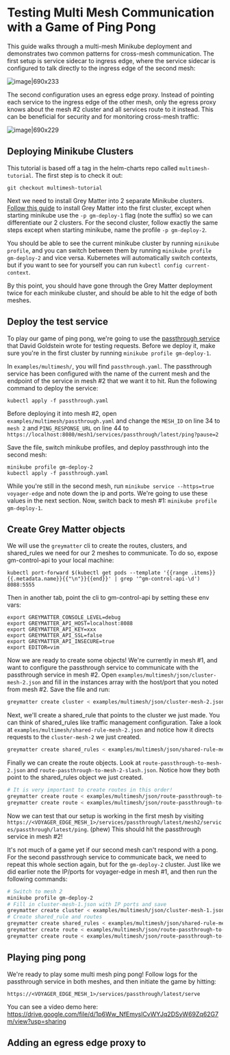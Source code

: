# Testing Multi Mesh Communication with a Game of Ping Pong

This guide walks through a multi-mesh Minikube deployment and demonstrates two common patterns for cross-mesh communication. The first setup is service sidecar to ingress edge, where the service sidecar is configured to talk directly to the ingress edge of the second mesh:

![image|690x233](https://user-images.githubusercontent.com/5482080/65241040-9e831200-dab0-11e9-9752-851ae951b6c9.png) 

The second configuration uses an egress edge proxy. Instead of pointing each service to the ingress edge of the other mesh, only the egress proxy knows about the mesh #2 cluster and all services route to it instead. This can be beneficial for security and for monitoring cross-mesh traffic:

![image|690x229](https://user-images.githubusercontent.com/5482080/65241040-9e831200-dab0-11e9-9752-851ae951b6c9.png)

## Deploying Minikube Clusters

This tutorial is based off a tag in the helm-charts repo called `multimesh-tutorial`. The first step is to check it out:

`git checkout multimesh-tutorial`

Next we need to install Grey Matter into 2 separate Minikube clusters. [Follow this guide](https://github.com/DecipherNow/helm-charts/blob/release-2.0/docs/Deploy%20with%20Minikube.md) to install Grey Matter into the first cluster, except when starting minikube use the `-p gm-deploy-1` flag (note the suffix) so we can differentiate our 2 clusters. For the second cluster, follow exactly the same steps except when starting minikube, name the profile `-p gm-deploy-2`.

You should be able to see the current minikube cluster by running `minikube profile`, and you can switch between them by running `minikube profile gm-deploy-2` and vice versa. Kubernetes will automatically switch contexts, but if you want to see for yourself you can run `kubectl config current-context`.

By this point, you should have gone through the Grey Matter deployment twice for each minikube cluster, and should be able to hit the edge of both meshes.

## Deploy the test service

To play our game of ping pong, we're going to use the [passthrough service](https://github.com/dgoldstein1/passthough-service) that David Goldstein wrote for
testing requests. Before we deploy it, make sure you're in the first cluster by running `minikube profile gm-deploy-1`. 

In `examples/multimesh/`, you will find `passthrough.yaml`. The passthrough service has been configured with the name of the current mesh and the endpoint of the service in mesh #2 that we want it to hit. Run the following command to deploy the service:

`kubectl apply -f passthrough.yaml`

Before deploying it into mesh #2, open `examples/multimesh/passthrough.yaml` and change the `MESH_ID` on line 34 to `mesh 2` and `PING_RESPONSE_URL` on line 44 to `https://localhost:8080/mesh1/services/passthrough/latest/ping?pause=2`

Save the file, switch minikube profiles, and deploy passthrough into the second mesh:

```
minikube profile gm-deploy-2
kubectl apply -f passthrough.yaml
```

While you're still in the second mesh, run `minikube service --https=true voyager-edge` and note down the ip and ports. We're going to use these values in the next section. Now, switch back to mesh #1: `minikube profile gm-deploy-1`. 

## Create Grey Matter objects

We will use the `greymatter` cli to create the routes, clusters, and shared_rules we need for our 2 meshes to communicate. To do so, expose gm-control-api to your local machine:

```
kubectl port-forward $(kubectl get pods --template '{{range .items}}{{.metadata.name}}{{"\n"}}{{end}}' | grep '^gm-control-api-\d') 8088:5555
```

Then in another tab, point the cli to gm-control-api by setting these env vars:

```
export GREYMATTER_CONSOLE_LEVEL=debug
export GREYMATTER_API_HOST=localhost:8088
export GREYMATTER_API_KEY=xxx
export GREYMATTER_API_SSL=false
export GREYMATTER_API_INSECURE=true
export EDITOR=vim
```

Now we are ready to create some objects! We're currently in mesh #1, and want to configure the passthrough service to communicate with the passthrough service in mesh #2. Open `examples/multimesh/json/cluster-mesh-2.json` and fill in the instances array with the host/port that you noted from mesh #2. Save the file and run:

```sh
greymatter create cluster < examples/multimesh/json/cluster-mesh-2.json
```

Next, we'll create a shared_rule that points to the cluster we just made. You can think of shared_rules like traffic management configuration. Take a look at `examples/multimesh/shared-rule-mesh-2.json` and notice how it directs requests to the `cluster-mesh-2` we just created. 

```sh
greymatter create shared_rules < examples/multimesh/json/shared-rule-mesh-2.json
```

Finally we can create the route objects. Look at `route-passthrough-to-mesh-2.json` and `route-passthrough-to-mesh-2-slash.json`. Notice how they both point to the shared_rules object we just created. 

```sh
# It is very important to create routes in this order!
greymatter create route < examples/multimesh/json/route-passthrough-to-mesh-2-slash.json
greymatter create route < examples/multimesh/json/route-passthrough-to-mesh-2.json
```

Now we can test that our setup is working in the first mesh by visiting `https://<VOYAGER_EDGE_MESH_1>/services/passthrough/latest/mesh2/services/passthrough/latest/ping`. (phew) This should hit the passthrough service in mesh #2!

It's not much of a game yet if our second mesh can't respond with a pong. For the second passthrough service to communicate back, we need to repeat this whole section again, but for the `gm-deploy-2` cluster. Just like we did earlier note the IP/ports for voyager-edge in mesh #1, and then run the following commands:

```sh
# Switch to mesh 2
minikube profile gm-deploy-2
# Fill in cluster-mesh-1.json with IP ports and save
greymatter create cluster < examples/multimesh/json/cluster-mesh-1.json
# Create shared_rule and routes
greymatter create shared_rules < examples/multimesh/json/shared-rule-mesh-1.json
greymatter create route < examples/multimesh/json/route-passthrough-to-mesh-1-slash.json
greymatter create route < examples/multimesh/json/route-passthrough-to-mesh-1.json
```

## Playing ping pong

We're ready to play some multi mesh ping pong! Follow logs for the passthrough service in both meshes, and then initiate the game by hitting:

`https://<VOYAGER_EDGE_MESH_1>/services/passthrough/latest/serve`

You can see a video demo here: https://drive.google.com/file/d/1p6Ww_NfEmyslCvWYJq2DSyW69Zq62G7m/view?usp=sharing


## Adding an egress edge proxy to
